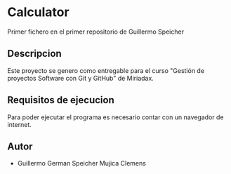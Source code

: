 # Calculator
Primer fichero en el primer repositorio de Guillermo Speicher

## Descripcion
Este proyecto se genero como entregable para el curso "Gestión de proyectos Software con Git y GitHub" de Miriadax.

## Requisitos de ejecucion
Para poder ejecutar el programa es necesario contar con un navegador de internet.

## Autor
* Guillermo German Speicher Mujica Clemens